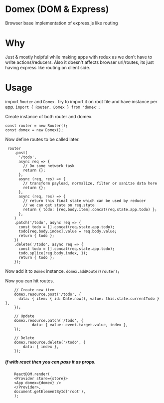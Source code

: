 # Domex (DOM & Express)

Browser base implementation of express.js like routing

# Why

Just & mostly helpful while making apps with redux as we don't have to write actions/reducers.
Also it doesn't affects browser url/routes, its just having express like routing on client side.

# Usage

import `Router` and `Domex`. Try to import it on root file and have instance per app.
`import { Router, Domex } from 'domex';`

Create instance of both router and domex.

```
const router = new Router();
const domex = new Domex();
```

Now define routes to be called later.

```
 router
    .post(
      '/todo',
      async req => {
        // Do some network task
        return {};
      },
      async (req, res) => {
        // transform payload, normalize, filter or sanitze data here
        return {};
      },
      async (req, res) => {
        // return this final state which can be used by reducer
        // we can get state on req.state
        return { todo: [req.body.item].concat(req.state.app.todo) };
      },
    )
    .patch('/todo', async req => {
      const todo = [].concat(req.state.app.todo);
      todo[req.body.index].value = req.body.value;
      return { todo };
    })
    .delete('/todo', async req => {
      const todo = [].concat(req.state.app.todo);
      todo.splice(req.body.index, 1);
      return { todo };
    });
```

Now add it to `Domex` instance.
`domex.addRouter(router);`

Now you can hit routes.

```
    // Create new item
    domex.resource.post('/todo', {
      data: { item: { id: Date.now(), value: this.state.currentTodo } },
    });

    // Update
    domex.resource.patch('/todo', {
            data: { value: event.target.value, index },
    });

    // Delete
    domex.resource.delete('/todo', {
        data: { index },
    });
```

##### If with react then you can pass it as props.

```
    ReactDOM.render(
    <Provider store={store}>
    <App domex={domex} />
    </Provider>,
    document.getElementById('root'),
    );
```
